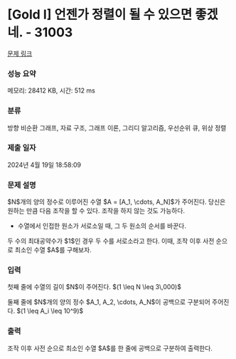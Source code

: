 # [Gold I] 언젠가 정렬이 될 수 있으면 좋겠네. - 31003 

[문제 링크](https://www.acmicpc.net/problem/31003) 

### 성능 요약

메모리: 28412 KB, 시간: 512 ms

### 분류

방향 비순환 그래프, 자료 구조, 그래프 이론, 그리디 알고리즘, 우선순위 큐, 위상 정렬

### 제출 일자

2024년 4월 19일 18:58:09

### 문제 설명

<p>$N$개의 양의 정수로 이루어진 수열 $A = [A_1, \cdots, A_N]$가 주어진다. 당신은 원하는 만큼 다음 조작을 할 수 있다. 조작을 하지 않는 것도 가능하다.</p>

<ul>
	<li>수열에서 인접한 원소가 서로소일 때, 그 두 원소의 순서를 바꾼다.</li>
</ul>

<p>두 수의 최대공약수가 $1$인 경우 두 수를 서로소라고 한다. 이때, 조작 이후 사전 순으로 최소인 수열 $A$를 구해보자.</p>

### 입력 

 <p>첫째 줄에 수열의 길이 $N$이 주어진다. $(1 \leq N \leq 3\,000)$</p>

<p>둘째 줄에 $N$개의 양의 정수 $A_1, A_2, \cdots, A_N$이 공백으로 구분되어 주어진다. $(1 \leq A_i \leq 10^9)$</p>

### 출력 

 <p>조작 이후 사전 순으로 최소인 수열 $A$를 한 줄에 공백으로 구분하여 출력한다.</p>

